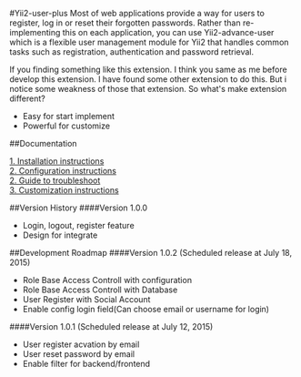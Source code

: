 #Yii2-user-plus
Most of web applications provide a way for users to register, log in or reset their forgotten passwords. Rather than re-implementing this on each application, you can use Yii2-advance-user which is a flexible user management module for Yii2 that handles common tasks such as registration, authentication and password retrieval. 

If you finding something like this extension. I think you same as me before develop this extension. I have found some other extension to do this. But i notice some weakness of those that extension. So what's make extension different?

+ Easy for start implement
+ Powerful for customize

##Documentation

[1. Installation instructions](https://github.com/johnitvn/yii2-user-plus/blob/master/docs/INSTALLATION.md)
<BR>
[2. Configuration instructions](https://github.com/johnitvn/yii2-user-plus/blob/master/docs/CONFIGURATION.md)
<BR>
[2. Guide to troubleshoot](https://github.com/johnitvn/yii2-user-plus/blob/master/docs/TROUBLESHOOTING.MD)
<BR>
[3. Customization instructions](https://github.com/johnitvn/yii2-user-plus/blob/master/docs/CUSTOMIZATION.md)

##Version History
####Version 1.0.0
- Login, logout, register feature
- Design for integrate

##Development Roadmap 
####Version 1.0.2 (Scheduled release at July 18, 2015)
- Role Base Access Controll with configuration
- Role Base Access Controll with Database
- User Register with Social Account
- Enable config login field(Can choose email or username for login)

####Version 1.0.1 (Scheduled release at July 12, 2015)
- User register acvation by email
- User reset password by email
- Enable filter for backend/frontend


